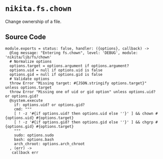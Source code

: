 
# `nikita.fs.chown`

Change ownership of a file.

## Source Code

    module.exports = status: false, handler: ({options}, callback) ->
      @log message: "Entering fs.chown", level: 'DEBUG', module: 'nikita/lib/fs/chown'
      # Normalize options
      options.target = options.argument if options.argument?
      options.uid = null if options.uid is false
      options.gid = null if options.gid is false
      # Validate options
      throw Error "Missing target: #{JSON.stringify options.target}" unless options.target
      throw Error "Missing one of uid or gid option" unless options.uid? or options.gid?
      @system.execute
        if: options.uid? or options.gid?
        cmd: """
        [ ! -z '#{if options.uid? then options.uid else ''}' ] && chown #{options.uid} #{options.target}
        [ ! -z '#{if options.gid? then options.gid else ''}' ] && chgrp #{options.gid} #{options.target}
        """
        sudo: options.sudo
        bash: options.bash
        arch_chroot: options.arch_chroot
      , (err) ->
       callback err
